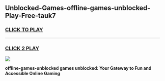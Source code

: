 
## Unblocked-Games-offline-games-unblocked-Play-Free-tauk7
<h3>
<a href="https://premium76.site?title=offline-games-unblocked&ref=19M">CLICK TO PLAY</a></h3>
<hr>

<h3>
<a href="https://premium76.site?title=offline-games-unblocked&ref=19M">CLICK 2 PLAY</a>
  
</h3>

<a href="https://premium76.site?title=offline-games-unblocked&ref=19M"><img src="https://clearcache.store/games.png"></a>


**offline-games-unblocked games unblocked: Your Gateway to Fun and Accessible Online Gaming**
